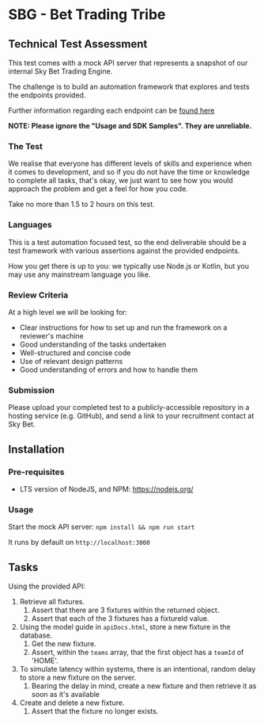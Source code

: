 # SBG - Bet Trading Tribe
## Technical Test Assessment

This test comes with a mock API server that represents a snapshot of our internal Sky Bet Trading Engine.

The challenge is to build an automation framework that explores and tests the endpoints provided.

Further information regarding each endpoint can be [found here](./apiDocs.html)

**NOTE: Please ignore the "Usage and SDK Samples". They are unreliable.**

### The Test

We realise that everyone has different levels of skills and experience when it comes to development, 
and so if you do not have the time or knowledge to complete all tasks, that's okay, 
we just want to see how you would approach the problem and get a feel for how you code.

Take no more than 1.5 to 2 hours on this test.

### Languages
This is a test automation focused test, so the end deliverable should be a test framework with various assertions 
against the provided endpoints. 

How you get there is up to you: we typically use Node.js or Kotlin, but you may use any mainstream language you like.

### Review Criteria
At a high level we will be looking for:

* Clear instructions for how to set up and run the framework on a reviewer's machine
* Good understanding of the tasks undertaken
* Well-structured and concise code
* Use of relevant design patterns
* Good understanding of errors and how to handle them

### Submission
Please upload your completed test to a publicly-accessible repository in a hosting service (e.g. GitHub), 
and send a link to your recruitment contact at Sky Bet.

## Installation
### Pre-requisites
* LTS version of NodeJS, and NPM: https://nodejs.org/

### Usage
Start the mock API server:
`npm install && npm run start`

It runs by default on `http://localhost:3000`

## Tasks

Using the provided API:

1. Retrieve all fixtures.
    1. Assert that there are 3 fixtures within the returned object.
    1. Assert that each of the 3 fixtures has a fixtureId value.
1. Using the model guide in `apiDocs.html`, store a new fixture in the database.
    1. Get the new fixture.
    1. Assert, within the `teams` array, that the first object has a `teamId` of 'HOME'.
1. To simulate latency within systems, there is an intentional, random delay to store a new fixture on the server. 
    1. Bearing the delay in mind, create a new fixture and then retrieve it as soon as it's available
1. Create and delete a new fixture.
    1. Assert that the fixture no longer exists.
